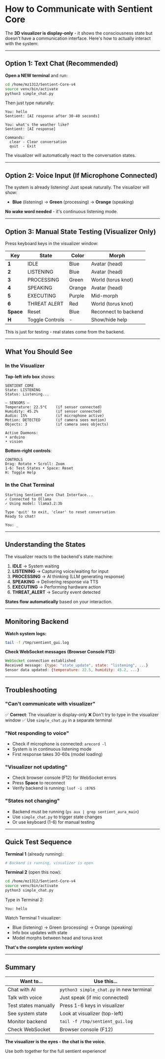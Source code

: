 # How to Communicate with Sentient Core

The **3D visualizer is display-only** - it shows the consciousness state but doesn't have a communication interface. Here's how to actually interact with the system:

---

## Option 1: Text Chat (Recommended)

**Open a NEW terminal** and run:

```bash
cd /home/mz1312/Sentient-Core-v4
source venv/bin/activate
python3 simple_chat.py
```

Then just type naturally:
```
You: hello
Sentient: [AI response after 30-40 seconds]

You: what's the weather like?
Sentient: [AI response]

Commands:
  clear - Clear conversation
  quit  - Exit
```

The visualizer will automatically react to the conversation states.

---

## Option 2: Voice Input (If Microphone Connected)

The system is already listening! Just speak naturally. The visualizer will show:
- **Blue** (listening) → **Green** (processing) → **Orange** (speaking)

**No wake word needed** - it's continuous listening mode.

---

## Option 3: Manual State Testing (Visualizer Only)

Press keyboard keys in the visualizer window:

| Key | State | Color | Morph |
|-----|-------|-------|-------|
| **1** | IDLE | Blue | Avatar (head) |
| **2** | LISTENING | Blue | Avatar (head) |
| **3** | PROCESSING | Green | World (torus knot) |
| **4** | SPEAKING | Orange | Avatar (head) |
| **5** | EXECUTING | Purple | Mid-morph |
| **6** | THREAT ALERT | Red | World (torus knot) |
| **Space** | Reset | Blue | Reconnect to backend |
| **H** | Toggle Controls | - | Show/hide help |

This is just for testing - real states come from the backend.

---

## What You Should See

### In the Visualizer

**Top-left info box** shows:
```
SENTIENT CORE
State: LISTENING
Status: Listening...

— SENSORS —
Temperature: 22.5°C    (if sensor connected)
Humidity: 45.2%        (if sensor connected)
Audio: 15%             (if microphone active)
Motion: DETECTED       (if camera sees motion)
Objects: 3             (if camera sees objects)

Active Daemons:
• arduino
• vision
```

**Bottom-right controls**:
```
CONTROLS
Drag: Rotate • Scroll: Zoom
1-6: Test States • Space: Reset
H: Toggle Help
```

### In the Chat Terminal

```
Starting Sentient Core Chat Interface...
✓ Connected to Ollama
✓ Using model: llama3.2:3b

Type 'quit' to exit, 'clear' to reset conversation
Ready to chat!

You: _
```

---

## Understanding the States

The visualizer reacts to the backend's state machine:

1. **IDLE** → System waiting
2. **LISTENING** → Capturing voice/waiting for input
3. **PROCESSING** → AI thinking (LLM generating response)
4. **SPEAKING** → Delivering response via TTS
5. **EXECUTING** → Performing hardware action
6. **THREAT_ALERT** → Security event detected

**States flow automatically** based on your interaction.

---

## Monitoring Backend

**Watch system logs:**
```bash
tail -f /tmp/sentient_gui.log
```

**Check WebSocket messages (Browser Console F12):**
```javascript
WebSocket connection established
Received message: {type: "state_update", state: "listening", ...}
Sensor data updated: {temperature: 22.5, humidity: 45.2, ...}
```

---

## Troubleshooting

### "Can't communicate with visualizer"
✅ **Correct**: The visualizer is display-only
❌ Don't try to type in the visualizer window
✅ Use `simple_chat.py` in a separate terminal

### "Not responding to voice"
- Check if microphone is connected: `arecord -l`
- System is in continuous listening mode
- First response takes 30-60s (model loading)

### "Visualizer not updating"
- Check browser console (F12) for WebSocket errors
- Press **Space** to reconnect
- Verify backend is running: `lsof -i :8765`

### "States not changing"
- Backend must be running (`ps aux | grep sentient_aura_main`)
- Use `simple_chat.py` to trigger state changes
- Or use keyboard (1-6) for manual testing

---

## Quick Test Sequence

**Terminal 1** (already running):
```bash
# Backend is running, visualizer is open
```

**Terminal 2** (open this now):
```bash
cd /home/mz1312/Sentient-Core-v4
source venv/bin/activate
python3 simple_chat.py
```

Type in Terminal 2:
```
You: hello
```

Watch Terminal 1 visualizer:
- Blue (listening) → Green (processing) → Orange (speaking)
- Info box updates with state
- Model morphs between head and torus knot

**That's the complete system working!**

---

## Summary

| Want to... | Use this... |
|-----------|-------------|
| Chat with AI | `python3 simple_chat.py` in new terminal |
| Talk with voice | Just speak (if mic connected) |
| Test states manually | Press 1-6 keys in visualizer |
| See system state | Look at visualizer (top-left) |
| Monitor backend | `tail -f /tmp/sentient_gui.log` |
| Check WebSocket | Browser console (F12) |

**The visualizer is the eyes - the chat is the voice.**

Use both together for the full sentient experience!
